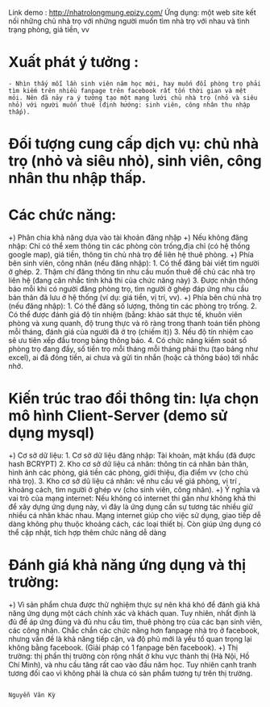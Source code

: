 Link demo : http://nhatrolongmung.epizy.com/
Ứng dụng: một web site kết nối những chủ nhà trọ với những người muốn tìm nhà trọ với nhau và tình trạng phòng, giá tiền, vv
# Xuất phát ý tưởng :
    - Nhìn thấy mỗi lần sinh viên năm học mới, hay muốn đổi phòng trọ phải tìm kiếm trên nhiều fanpage trên facebook rất tốn thời gian và mệt mỏi. Nên đã nảy ra ý tưởng tạo một mạng lưới chủ nhà trọ (nhỏ và siêu nhỏ) với người muốn thuê (định hướng: sinh viên, công nhân thu nhập thấp).
# Đối tượng cung cấp dịch vụ: chủ nhà trọ (nhỏ và siêu nhỏ), sinh viên, công nhân thu nhập thấp.
# Các chức năng:
  +) Phân chia khả năng dựa vào tài khoản đăng nhập
  +) Nếu không đăng nhập: Chỉ có thể xem thông tin các phòng còn trống,địa chỉ (có hệ thống google map), giá tiền, thông tin chủ nhà trọ để liên hệ thuê phòng.
  +) Phía bên sinh viên, công nhân (nếu đăng nhập):
    1. Có thể đăng bài viết tìm người ở ghép.
    2. Thậm chí đăng thông tin nhu cầu muốn thuê để chủ các nhà trọ liên hệ (đang cân nhắc tính khả thi của chức năng này)
    3. Được nhận thông báo mỗi khi có người đăng phòng trọ, tìm người ở ghép đáp ứng nhu cầu bản thân đã lưu ở hệ thống (ví dụ: giá tiền, vị trí, vv).
  +) Phía bên chủ nhà trọ (nếu đăng nhập):
    1. Có thể đăng số lượng, thông tin các phòng trọ trống.
    2. Có thể được đánh giá độ tín nhiệm (bằng: khảo sát thực tế, khuôn viên phòng và xung quanh, độ trung thực và rõ ràng trong thanh toán tiền phòng mỗi tháng, đánh giá của người đã ở trọ (chiếm ít))
    3. Nếu độ tín nhiệm cao sẽ ưu tiên xếp đầu trong bảng thông báo.
    4. Có chức năng kiểm soát số phòng trọ đang đầy, số tiền trọ mỗi tháng mỗi tháng phải thu (tạo bảng như excel), ai đã đóng tiền, ai chưa và gửi tin nhắn (hoặc cả thông báo) tới nhắc nhở.
# Kiến trúc trao đổi thông tin: lựa chọn mô hình Client-Server (demo sử dụng mysql)
  +) Cơ sở dữ liệu:
    1. Cơ sở dữ liệu đăng nhập: Tài khoản, mật khẩu (đã được hash BCRYPT)
    2. Kho cơ sở dữ liệu cá nhân: thông tin cá nhân bản thân, hình ảnh các phòng, giá tiền các phòng, giới thiệu, địa điểm vv (cho chủ nhà trọ).
    3. Kho cơ sở dũ liệu cá nhân: về nhu cầu về giá phòng, vị trí , khoảng cách, tìm người ở ghép vv (cho sinh viên, công nhân).
  +) Ý nghĩa và vai trò của mạng internet: Nếu không có internet thi gần như không khả thi để xây dựng ứng dụng này, vì đây là ứng dụng cần sự tương tác nhiều giữ nhiều cá nhân khác nhau. Mạng internet giúp cho việc sử dụng, giao tiếp dễ dàng không phụ thuộc khoảng cách, các loại thiết bị. Còn giúp ứng dụng có thể cập nhật, tích hợp thêm chức năng dễ dàng
# Đánh giá khả năng ứng dụng và thị trường:
  +) Vì sản phẩm chưa được thử nghiệm thực sự nên khá khó để đánh giá khả năng ứng dụng một cách chính xác và khách quan. Tuy nhiên, nhất định là đủ để áp ứng đúng và đủ nhu cầu tìm, thuê phòng trọ của các bạn sinh viên, các công nhân. Chắc chắn các chức năng hơn fanpage nhà trọ ở facebook, nhưng vấn đề là khả năng tiếp cận, và độ phủ mới là yếu tố quan trọng lại không bằng facebook. (Giải pháp có 1 fanpage bên facebook).
  +) Thị trường: thị phần thị trường còn rộng nhất ở khu vực thành thị (Hà Nội, Hồ Chí Minh), và nhu cầu tăng rất cao vào đầu năm học. Tuy nhiên cạnh tranh tương đối cao vì không phải là chưa có sản phẩm tương tự trên thị trường.
                                                                        
                                                                                    Nguyễn Văn Kỳ
